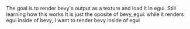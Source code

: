 The goal is to render bevy's output as a texture and load it in egui. Still learning how this works
It is just the oposite of bevy_egui: while it renders egui inside of bevy, I want to render bevy inside of egui

